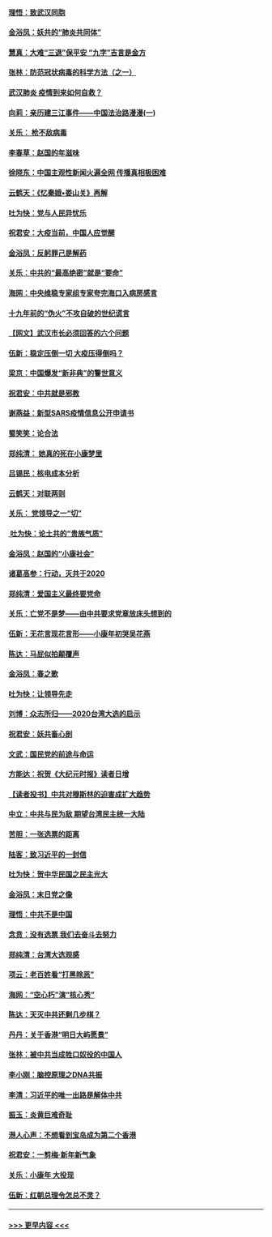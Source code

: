 #### [理悟：致武汉同胞](../pages/nsc993/n11831522.md?t=01301433) 
#### [金浴凤：妖共的“肺炎共同体”](../pages/nsc993/n11829448.md?t=01301433) 
#### [慧真：大难“三退”保平安 “九字”吉言是金方](../pages/nsc993/n11829501.md?t=01301433) 
#### [张林：防范冠状病毒的科学方法（之一）](../pages/nsc993/n11828618.md?t=01301433) 
#### [武汉肺炎 疫情到来如何自救？](../pages/nsc993/n11827632.md?t=01301433) 
#### [向莉：亲历建三江事件——中国法治路漫漫(一)](../pages/nsc993/n11827190.md?t=01301433) 
#### [关乐： 枪不敌病毒](../pages/nsc993/n11826746.md?t=01301433) 
#### [李春草：赵国的年滋味](../pages/nsc993/n11826321.md?t=01301433) 
#### [徐晓东：中国主观性新闻火遍全网 传播真相极困难](../pages/nsc993/n11826508.md?t=01301433) 
#### [云鹤天：《忆秦娥▪娄山关》再解](../pages/nsc993/n11824682.md?t=01301433) 
#### [吐为快：党与人民异忧乐](../pages/nsc993/n11824660.md?t=01301433) 
#### [祝君安：大疫当前，中国人应觉醒](../pages/nsc993/n11821946.md?t=01301433) 
#### [金浴凤：反躬罪己是解药](../pages/nsc993/n11820280.md?t=01301433) 
#### [关乐：中共的“最高绝密”就是“要命”](../pages/nsc993/n11816946.md?t=01301433) 
#### [海网：中央维稳专家组专家夸完海口入病房感言](../pages/nsc993/n11815138.md?t=01301433) 
#### [十九年前的“伪火”不攻自破的世纪谎言](../pages/nsc993/n11813238.md?t=01301433) 
#### [【网文】武汉市长必须回答的六个问题](../pages/nsc993/n11813848.md?t=01301433) 
#### [伍新：稳定压倒一切 大疫压得倒吗？](../pages/nsc993/n11812634.md?t=01301433) 
#### [梁京：中国爆发“新非典”的警世意义](../pages/nsc993/n11812554.md?t=01301433) 
#### [祝君安：中共就是邪教](../pages/nsc993/n11812431.md?t=01301433) 
#### [谢燕益：新型SARS疫情信息公开申请书](../pages/nsc993/n11808840.md?t=01301433) 
#### [蜀笑笑：论合法](../pages/nsc993/n11808064.md?t=01301433) 
#### [郑纯清： 她真的死在小康梦里](../pages/nsc993/n11806623.md?t=01301433) 
#### [吕锡民：核电成本分析](../pages/nsc993/n11806284.md?t=01301433) 
#### [云鹤天：对联两则](../pages/nsc993/n11805957.md?t=01301433) 
#### [关乐： 党领导之一“切”](../pages/nsc993/n11804505.md?t=01301433) 
#### [ 吐为快：论土共的“贵族气质”](../pages/nsc993/n11804490.md?t=01301433) 
#### [金浴凤：赵国的“小康社会”](../pages/nsc993/n11804452.md?t=01301433) 
#### [诸葛高参：行动，灭共于2020](../pages/nsc993/n11804120.md?t=01301433) 
#### [郑纯清：爱国主义最终要党命](../pages/nsc993/n11802197.md?t=01301433) 
#### [关乐：亡党不是梦——由中共要求党章放床头想到的](../pages/nsc993/n11802156.md?t=01301433) 
#### [伍新：无花言现花言形——小康年初哭吴花燕](../pages/nsc993/n11800044.md?t=01301433) 
#### [陈达：马屁似拍颠覆声](../pages/nsc993/n11800010.md?t=01301433) 
#### [金浴凤：春之歌](../pages/nsc993/n11797687.md?t=01301433) 
#### [吐为快：让领导先走](../pages/nsc993/n11797512.md?t=01301433) 
#### [刘博：众志所归——2020台湾大选的启示](../pages/nsc993/n11796878.md?t=01301433) 
#### [祝君安：妖共畜心剖](../pages/nsc993/n11794273.md?t=01301433) 
#### [文武：国民党的前途与命运](../pages/nsc993/n11794198.md?t=01301433) 
#### [方能达：祝贺《大纪元时报》读者日增](../pages/nsc993/n11793807.md?t=01301433) 
#### [【读者投书】中共对穆斯林的迫害成扩大趋势](../pages/nsc993/n11791371.md?t=01301433) 
#### [中立：中共与民为敌 期望台湾民主统一大陆](../pages/nsc993/n11790392.md?t=01301433) 
#### [苦胆：一张选票的距离](../pages/nsc993/n11788914.md?t=01301433) 
#### [陆客：致习近平的一封信](../pages/nsc993/n11788867.md?t=01301433) 
#### [吐为快：贺中华民国之民主光大](../pages/nsc993/n11788618.md?t=01301433) 
#### [金浴凤：末日党之像](../pages/nsc993/n11787475.md?t=01301433) 
#### [理悟：中共不是中国](../pages/nsc993/n11787463.md?t=01301433) 
#### [念贲：没有选票  我们去奋斗去努力](../pages/nsc993/n11787398.md?t=01301433) 
#### [郑纯清：台湾大选观感](../pages/nsc993/n11786210.md?t=01301433) 
#### [项云：老百姓看“打黑除恶”](../pages/nsc993/n11785398.md?t=01301433) 
#### [海网：“空心朽”演“核心秀”](../pages/nsc993/n11783874.md?t=01301433) 
#### [陈达：天灭中共还剩几步棋？](../pages/nsc993/n11783719.md?t=01301433) 
#### [丹丹：关于香港“明日大屿愿景”](../pages/nsc993/n11783273.md?t=01301433) 
#### [张林：被中共当成牲口奴役的中国人](../pages/nsc993/n11782397.md?t=01301433) 
#### [李小刚：脑控原理之DNA共振](../pages/nsc993/n11780962.md?t=01301433) 
#### [李清：习近平的唯一出路是解体中共](../pages/nsc993/n11780866.md?t=01301433) 
#### [振玉：炎黄巨难奇耻](../pages/nsc993/n11779632.md?t=01301433) 
#### [港人心声：不想看到宝岛成为第二个香港](../pages/nsc993/n11778817.md?t=01301433) 
#### [祝君安：一剪梅‧新年新气象](../pages/nsc993/n11776340.md?t=01301433) 
#### [关乐：小康年 大役现](../pages/nsc993/n11774213.md?t=01301433) 
#### [伍新：红朝总理令怎总不灵？](../pages/nsc993/n11770813.md?t=01301433) 

----
#### [ >>> 更早内容 <<< ](../indexes/nsc993-earlier.md)

